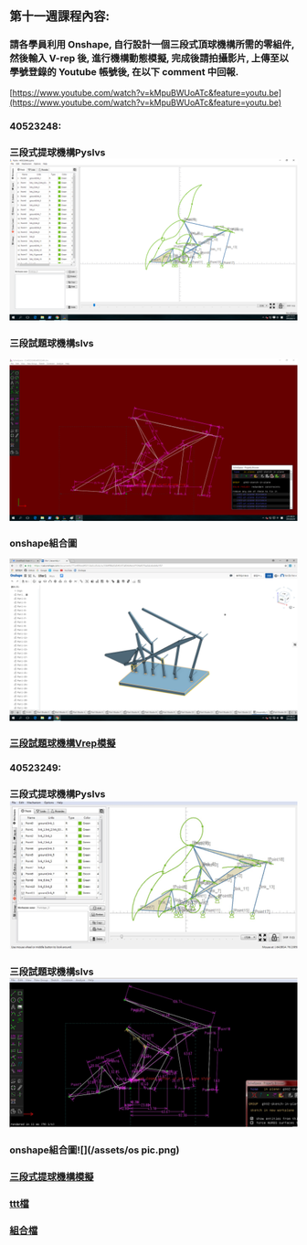 ## 第十一週課程內容:

### 請各學員利用 Onshape, 自行設計一個三段式頂球機構所需的零組件, 然後輸入 V-rep 後, 進行機構動態模擬, 完成後請拍攝影片, 上傳至以學號登錄的 Youtube 帳號後, 在以下 comment 中回報.

[https://www.youtube.com/watch?v=kMpuBWUoATc&feature=youtu.be](https://www.youtube.com/watch?v=kMpuBWUoATc&feature=youtu.be)

### 40523248:

### 三段式提球機構Pyslvs![](/assets/eb95afa0-48f6-499b-b5b0-eff44771884d.png)

### 三段試題球機構slvs

![](/assets/e97af706-ec2b-46e7-8320-182dc4b98ded.png)

### onshape組合圖

![](/assets/未命名.png)

### [三段試題球機構Vrep模擬](https://legacy.gitbook.com/book/s40523248/2018-cdb-14/edit#)

### 40523249:

### 三段式提球機構Pyslvs![](/assets/pls.jpg)

### 三段試題球機構slvs![](/assets/slvs.jpg)

### onshape組合圖![](/assets/os pic.png)

### [三段式提球機構模擬](https://www.youtube.com/watch?v=1FE5DoI50-4)

### [ttt檔](https://github.com/40523249/40523249_2018/blob/gh-pages/40523249.ttt)

### [組合檔](https://legacy.gitbook.com/book/405232491/gitbook_week3/edit#)



